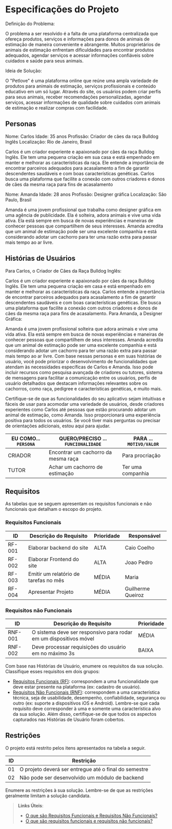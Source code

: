 # Especificações do Projeto

Definição do Problema:

O problema a ser resolvido é a falta de uma plataforma centralizada que ofereça produtos, serviços e informações para donos de animais de estimação de maneira conveniente e abrangente. Muitos proprietários de animais de estimação enfrentam dificuldades para encontrar produtos adequados, agendar serviços e acessar informações confiáveis sobre cuidados e saúde para seus animais.

Ideia de Solução:

O "Petlove" é uma plataforma online que reúne uma ampla variedade de produtos para animais de estimação, serviços profissionais e conteúdo educativo em um só lugar. Através do site, os usuários podem criar perfis para seus animais, receber recomendações personalizadas, agendar serviços, acessar informações de qualidade sobre cuidados com animais de estimação e realizar compras com facilidade.

## Personas

Nome: Carlos
Idade: 35 anos
Profissão: Criador de cães da raça Bulldog Inglês
Localização: Rio de Janeiro, Brasil

Carlos é um criador experiente e apaixonado por cães da raça Bulldog Inglês. Ele tem uma pequena criação em sua casa e está empenhado em manter e melhorar as características da raça. Ele entende a importância de encontrar parceiros adequados para acasalamento a fim de garantir descendentes saudáveis e com boas características genéticas. Carlos busca uma plataforma que facilite a conexão com outros criadores e donos de cães da mesma raça para fins de acasalamento

Nome: Amanda
Idade: 28 anos
Profissão: Designer gráfica
Localização: São Paulo, Brasil

Amanda é uma jovem profissional que trabalha como designer gráfica em uma agência de publicidade. Ela é solteira, adora animais e vive uma vida ativa. Ela está sempre em busca de novas experiências e maneiras de conhecer pessoas que compartilhem de seus interesses. Amanda acredita que um animal de estimação pode ser uma excelente companhia e está considerando adotar um cachorro para ter uma razão extra para passar mais tempo ao ar livre.


## Histórias de Usuários

Para Carlos, o Criador de Cães da Raça Bulldog Inglês:

Carlos é um criador experiente e apaixonado por cães da raça Bulldog Inglês.
Ele tem uma pequena criação em casa e está empenhado em manter e melhorar as características da raça.
Carlos entende a importância de encontrar parceiros adequados para acasalamento a fim de garantir descendentes saudáveis e com boas características genéticas.
Ele busca uma plataforma que facilite a conexão com outros criadores e donos de cães da mesma raça para fins de acasalamento.
Para Amanda, a Designer Gráfica:

Amanda é uma jovem profissional solteira que adora animais e vive uma vida ativa.
Ela está sempre em busca de novas experiências e maneiras de conhecer pessoas que compartilhem de seus interesses.
Amanda acredita que um animal de estimação pode ser uma excelente companhia e está considerando adotar um cachorro para ter uma razão extra para passar mais tempo ao ar livre.
Com base nessas personas e em suas histórias de usuário, você pode priorizar o desenvolvimento de funcionalidades que atendam às necessidades específicas de Carlos e Amanda. Isso pode incluir recursos como pesquisa avançada de criadores ou tutores, sistema de mensagens para facilitar a comunicação entre os usuários, perfis de usuário detalhados que destacam informações relevantes sobre os cachorros, como raça, pedigree e características genéticas, e muito mais.

Certifique-se de que as funcionalidades do seu aplicativo sejam intuitivas e fáceis de usar para acomodar uma variedade de usuários, desde criadores experientes como Carlos até pessoas que estão procurando adotar um animal de estimação, como Amanda. Isso proporcionará uma experiência positiva para todos os usuários. Se você tiver mais perguntas ou precisar de orientações adicionais, estou aqui para ajudar.

|EU COMO... `PERSONA`| QUERO/PRECISO ... `FUNCIONALIDADE` |PARA ... `MOTIVO/VALOR`                 |
|--------------------|------------------------------------|----------------------------------------|
|CRIADOR             |Encontrar um cachorro da mesma raça | Para procriação
|TUTOR               |Achar um cachorro de estimação      | Ter uma companhia  
             




## Requisitos

As tabelas que se seguem apresentam os requisitos funcionais e não funcionais que detalham o escopo do projeto.

### Requisitos Funcionais

|ID    | Descrição do Requisito  | Prioridade | Responsável |
|------|-----------------------------------------|----| ----|
|RF-001| Elaborar backend do site  | ALTA |Caio Coelho  |Caio Coelho
|RF-002| Elaborar Frontend do site   | ALTA |Joao Pedro|
|RF-003| Emitir um relatório de tarefas no mês  | MÉDIA |Maria|
|RF-004| Apresentar Projeto| MÉDIA |Guilherme Queiroz|



### Requisitos não Funcionais

|ID     | Descrição do Requisito  |Prioridade |
|-------|-------------------------|----|
|RNF-001| O sistema deve ser responsivo para rodar em um dispositivos móvel | MÉDIA | 
|RNF-002| Deve processar requisições do usuário em no máximo 3s |  BAIXA | 

Com base nas Histórias de Usuário, enumere os requisitos da sua solução. Classifique esses requisitos em dois grupos:

- [Requisitos Funcionais
 (RF)](https://pt.wikipedia.org/wiki/Requisito_funcional):
 correspondem a uma funcionalidade que deve estar presente na
  plataforma (ex: cadastro de usuário).
- [Requisitos Não Funcionais
  (RNF)](https://pt.wikipedia.org/wiki/Requisito_n%C3%A3o_funcional):
  correspondem a uma característica técnica, seja de usabilidade,
  desempenho, confiabilidade, segurança ou outro (ex: suporte a
  dispositivos iOS e Android).
Lembre-se que cada requisito deve corresponder à uma e somente uma
característica alvo da sua solução. Além disso, certifique-se de que
todos os aspectos capturados nas Histórias de Usuário foram cobertos.

## Restrições

O projeto está restrito pelos itens apresentados na tabela a seguir.

|ID| Restrição                                             |
|--|-------------------------------------------------------|
|01| O projeto deverá ser entregue até o final do semestre |
|02| Não pode ser desenvolvido um módulo de backend        |


Enumere as restrições à sua solução. Lembre-se de que as restrições geralmente limitam a solução candidata.

> **Links Úteis**:
> - [O que são Requisitos Funcionais e Requisitos Não Funcionais?](https://codificar.com.br/requisitos-funcionais-nao-funcionais/)
> - [O que são requisitos funcionais e requisitos não funcionais?](https://analisederequisitos.com.br/requisitos-funcionais-e-requisitos-nao-funcionais-o-que-sao/)
